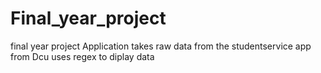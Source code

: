 # Final_year_project
final year project 
Application takes raw data from the studentservice app from Dcu uses regex to diplay data
